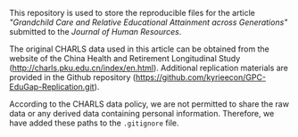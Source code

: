 This repository is used to store the reproducible files for the article *"Grandchild Care and Relative Educational Attainment across Generations"* submitted to the *Journal of Human Resources*.



The original CHARLS data used in this article can be obtained from the website of the China Health and Retirement Longitudinal Study (http://charls.pku.edu.cn/index/en.html). Additional replication materials are provided in the Github repository (https://github.com/kyrieecon/GPC-EduGap-Replication.git).

According to the CHARLS data policy, we are not permitted to share the raw data or any derived data containing personal information. Therefore, we have added these paths to the `.gitignore` file. 
